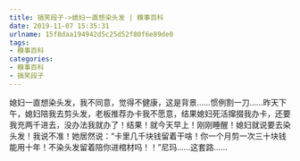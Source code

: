 ```yaml
---
title: 搞笑段子->媳妇一直想染头发 | 糗事百科
date: 2019-11-07 15:35:31
urlname: 15f8daa194942d5c25d52f80f6e89de0
tags: 
- 糗事百科
categories:
- 糗事百科
- 搞笑段子
---
```

媳妇一直想染头发，我不同意，觉得不健康，这是背景……惯例割一刀……昨天下午，媳妇陪我去剪头发，老板推荐办卡我不愿意，结果媳妇死活撺掇我办卡，还要我充两千进去，没办法我就办了！结果！就今天早上！刚刚睡醒！媳妇就说要去染头发！我说不准！她居然说：“卡里几千块钱留着干啥！你一个月剪一次三十块钱能用十年！不染头发留着陪你进棺材吗！！”尼玛……这套路……


